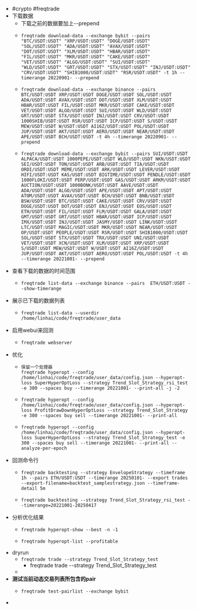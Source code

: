 - #crypto #freqtrade
- 下载数据
	- 下载之前的数据要加上--prepend
	- ```
	  freqtrade download-data --exchange bybit --pairs "BTC/USDT:USDT" "XRP/USDT:USDT" "DOGE/USDT:USDT" "SOL/USDT:USDT" "ADA/USDT:USDT" "AVAX/USDT:USDT" "DOT/USDT:USDT" "XLM/USDT:USDT" "HBAR/USDT:USDT" "FIL/USDT:USDT" "MKR/USDT:USDT" "CAKE/USDT:USDT" "VET/USDT:USDT" "ALGO/USDT:USDT" "SUI/USDT:USDT" "WLD/USDT:USDT" "GRT/USDT:USDT" "STX/USDT:USDT" "INJ/USDT:USDT" "CRV/USDT:USDT" "SHIB1000/USDT:USDT" "RSR/USDT:USDT" -t 1h --timerange 20220901- --prepend
	  ```
	- ```
	  freqtrade download-data --exchange binance --pairs BTC/USDT:USDT XRP/USDT:USDT DOGE/USDT:USDT SOL/USDT:USDT ADA/USDT:USDT AVAX/USDT:USDT DOT/USDT:USDT XLM/USDT:USDT HBAR/USDT:USDT FIL/USDT:USDT MKR/USDT:USDT CAKE/USDT:USDT VET/USDT:USDT ALGO/USDT:USDT SUI/USDT:USDT WLD/USDT:USDT GRT/USDT:USDT STX/USDT:USDT INJ/USDT:USDT CRV/USDT:USDT 1000SHIB/USDT:USDT RSR/USDT:USDT ICP/USDT:USDT S/USDT:USDT MEW/USDT:USDT W/USDT:USDT AI16Z/USDT:USDT POL/USDT:USDT JUP/USDT:USDT AKT/USDT:USDT AERO/USDT:USDT NEAR/USDT:USDT APE/USDT:USDT BCH/USDT:USDT -t 4h --timerange 20220901- --prepend
	  ```
	- ```
	  freqtrade download-data --exchange bybit --pairs SUI/USDT:USDT ALPACA/USDT:USDT 1000PEPE/USDT:USDT WLD/USDT:USDT NKN/USDT:USDT SEI/USDT:USDT TON/USDT:USDT ARB/USDT:USDT TIA/USDT:USDT ORDI/USDT:USDT MEME/USDT:USDT ARK/USDT:USDT LEVER/USDT:USDT HIFI/USDT:USDT KAS/USDT:USDT BIGTIME/USDT:USDT PENDLE/USDT:USDT 1000FLOKI/USDT:USDT PERP/USDT:USDT GAS/USDT:USDT ARKM/USDT:USDT AUCTION/USDT:USDT 1000BONK/USDT:USDT AAVE/USDT:USDT ADA/USDT:USDT ALGO/USDT:USDT APE/USDT:USDT APT/USDT:USDT ATOM/USDT:USDT AVAX/USDT:USDT BCH/USDT:USDT BNB/USDT:USDT BSW/USDT:USDT BTC/USDT:USDT CAKE/USDT:USDT CRV/USDT:USDT DOGE/USDT:USDT DOT/USDT:USDT ENJ/USDT:USDT EOS/USDT:USDT ETH/USDT:USDT FIL/USDT:USDT FLM/USDT:USDT GALA/USDT:USDT GMT/USDT:USDT GRT/USDT:USDT HBAR/USDT:USDT ICP/USDT:USDT IMX/USDT:USDT INJ/USDT:USDT JASMY/USDT:USDT LINK/USDT:USDT LTC/USDT:USDT MAGIC/USDT:USDT MKR/USDT:USDT NEAR/USDT:USDT OP/USDT:USDT PEOPLE/USDT:USDT RSR/USDT:USDT SHIB1000/USDT:USDT SOL/USDT:USDT STX/USDT:USDT TRX/USDT:USDT UNI/USDT:USDT VET/USDT:USDT XCN/USDT:USDT XLM/USDT:USDT XRP/USDT:USDT S/USDT:USDT MEW/USDT:USDT W/USDT:USDT AI16Z/USDT:USDT JUP/USDT:USDT AKT/USDT:USDT AERO/USDT:USDT POL/USDT:USDT -t 4h --timerange 20221001- --prepend
	  ```
- 查看下载的数据的时间范围
	- ```
	  freqtrade list-data --exchange binance --pairs  ETH/USDT:USDT --show-timerange
	  ```
- 展示已下载的数据列表
	- ```
	  freqtrade list-data --userdir /home/linhai/code/freqtrade/user_data
	  ```
- 启用webui来回测
	- ```
	  freqtrade webserver
	  ```
- 优化
	- ```
	  保留一个处理器
	  freqtrade hyperopt --config /home/linhai/code/freqtrade/user_data/config.json --hyperopt-loss SuperHyperOptLoss --strategy Trend_Slot_Strategy_rsi_test -e 300 --spaces buy --timerange 20221001- --print-all -j -2
	  ```
	- ```
	  freqtrade hyperopt --config /home/linhai/code/freqtrade/user_data/config.json --hyperopt-loss ProfitDrawDownHyperOptLoss --strategy Trend_Slot_Strategy -e 300 --spaces buy sell --timerange 20221001- --print-all
	  ```
	- ```
	  freqtrade hyperopt --config /home/linhai/code/freqtrade/user_data/config.json --hyperopt-loss SuperHyperOptLoss --strategy Trend_Slot_Strategy_test -e 300 --spaces buy sell --timerange 20221001- --print-all --analyze-per-epoch
	  ```
- 回测命令行
	- ```
	  freqtrade backtesting --strategy EnvelopeStrategy --timeframe 1h --pairs ETH/USDT:USDT --timerange 20250101- --export trades --export-filename=backtest_samplestrategy.json --timeframe-detail 5m
	  ```
	- ```
	  freqtrade backtesting --strategy Trend_Slot_Strategy_rsi_test --timerange=20221001-20250417
	  ```
- 分析优化结果
	- ```
	  freqtrade hyperopt-show --best -n -1
	  ```
	- ```
	  freqtrade hyperopt-list --profitable
	  ```
- dryrun
	- ``freqtrade trade --strategy Trend_Slot_Strategy_test``
		- freqtrade trade --strategy Trend_Slot_Strategy_test
	-
- **测试当前动态交易列表所包含的pair**
	- ```
	  freqtrade test-pairlist --exchange bybit
	  ```
-